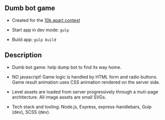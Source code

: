 ## Dumb bot game

  * Created for the [10k apart contest](https://a-k-apart.com/)

  * Start app in dev mode: `gulp`

  * Build app: `gulp build`

## Description

  * Dumb bot game: help dump bot to find its way home.

  * NO javascript! Game logic is handled by HTML form and radio buttons. Game result animation uses CSS animation rendered on the server side.

  * Level assets are loaded from server progressively through a muti-page architecture. All image assets are small SVGs.

  * Tech stack and tooling: Node.js, Express, express-handlebars, Gulp (dev), SCSS (dev).
